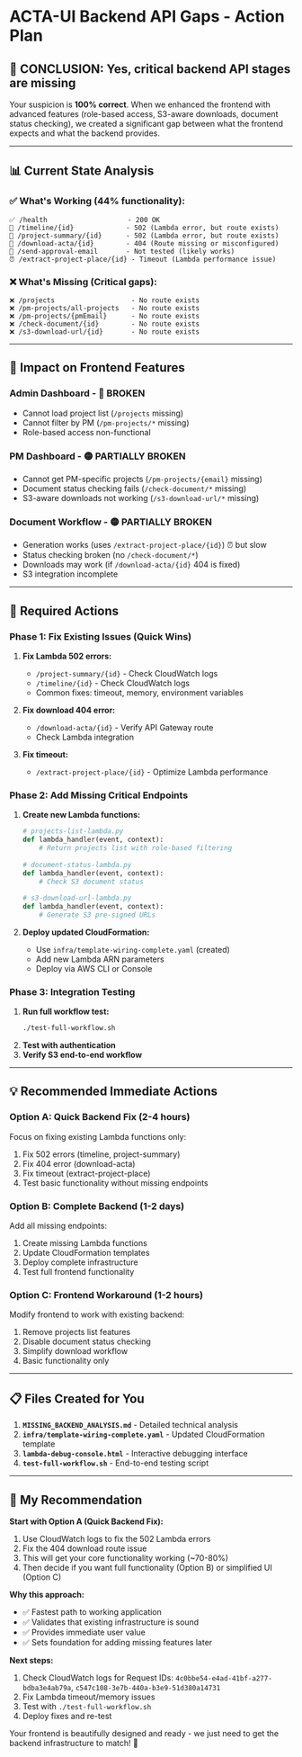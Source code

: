# ACTA-UI Backend API Gaps - Action Plan

## 🎯 **CONCLUSION: Yes, critical backend API stages are missing**

Your suspicion is **100% correct**. When we enhanced the frontend with advanced features (role-based access, S3-aware downloads, document status checking), we created a significant gap between what the frontend expects and what the backend provides.

---

## 📊 **Current State Analysis**

### ✅ **What's Working (44% functionality):**
```
✅ /health                    - 200 OK
🔐 /timeline/{id}             - 502 (Lambda error, but route exists)  
🔐 /project-summary/{id}      - 502 (Lambda error, but route exists)
🔐 /download-acta/{id}        - 404 (Route missing or misconfigured)
🔐 /send-approval-email       - Not tested (likely works)
⏰ /extract-project-place/{id} - Timeout (Lambda performance issue)
```

### ❌ **What's Missing (Critical gaps):**
```
❌ /projects                   - No route exists
❌ /pm-projects/all-projects   - No route exists  
❌ /pm-projects/{pmEmail}      - No route exists
❌ /check-document/{id}        - No route exists
❌ /s3-download-url/{id}       - No route exists
```

---

## 🚨 **Impact on Frontend Features**

### **Admin Dashboard** - 🔴 **BROKEN**
- Cannot load project list (`/projects` missing)
- Cannot filter by PM (`/pm-projects/*` missing)
- Role-based access non-functional

### **PM Dashboard** - 🟡 **PARTIALLY BROKEN**
- Cannot get PM-specific projects (`/pm-projects/{email}` missing)  
- Document status checking fails (`/check-document/*` missing)
- S3-aware downloads not working (`/s3-download-url/*` missing)

### **Document Workflow** - 🟡 **PARTIALLY BROKEN**
- Generation works (uses `/extract-project-place/{id}`) ⏰ but slow
- Status checking broken (no `/check-document/*`)
- Downloads may work (if `/download-acta/{id}` 404 is fixed)
- S3 integration incomplete

---

## 🔧 **Required Actions**

### **Phase 1: Fix Existing Issues (Quick Wins)**
1. **Fix Lambda 502 errors:**
   - `/project-summary/{id}` - Check CloudWatch logs
   - `/timeline/{id}` - Check CloudWatch logs
   - Common fixes: timeout, memory, environment variables

2. **Fix download 404 error:**
   - `/download-acta/{id}` - Verify API Gateway route
   - Check Lambda integration

3. **Fix timeout:**
   - `/extract-project-place/{id}` - Optimize Lambda performance

### **Phase 2: Add Missing Critical Endpoints**
1. **Create new Lambda functions:**
   ```python
   # projects-list-lambda.py
   def lambda_handler(event, context):
       # Return projects list with role-based filtering
       
   # document-status-lambda.py  
   def lambda_handler(event, context):
       # Check S3 document status
       
   # s3-download-url-lambda.py
   def lambda_handler(event, context):
       # Generate S3 pre-signed URLs
   ```

2. **Deploy updated CloudFormation:**
   - Use `infra/template-wiring-complete.yaml` (created)
   - Add new Lambda ARN parameters
   - Deploy via AWS CLI or Console

### **Phase 3: Integration Testing**
1. **Run full workflow test:**
   ```bash
   ./test-full-workflow.sh
   ```
2. **Test with authentication**
3. **Verify S3 end-to-end workflow**

---

## 💡 **Recommended Immediate Actions**

### **Option A: Quick Backend Fix (2-4 hours)**
Focus on fixing existing Lambda functions only:
1. Fix 502 errors (timeline, project-summary)
2. Fix 404 error (download-acta)
3. Fix timeout (extract-project-place)
4. Test basic functionality without missing endpoints

### **Option B: Complete Backend (1-2 days)**
Add all missing endpoints:
1. Create missing Lambda functions
2. Update CloudFormation templates
3. Deploy complete infrastructure
4. Test full frontend functionality

### **Option C: Frontend Workaround (1-2 hours)**
Modify frontend to work with existing backend:
1. Remove projects list features
2. Disable document status checking
3. Simplify download workflow
4. Basic functionality only

---

## 📋 **Files Created for You**

1. **`MISSING_BACKEND_ANALYSIS.md`** - Detailed technical analysis
2. **`infra/template-wiring-complete.yaml`** - Updated CloudFormation template
3. **`lambda-debug-console.html`** - Interactive debugging interface
4. **`test-full-workflow.sh`** - End-to-end testing script

---

## 🎯 **My Recommendation**

**Start with Option A (Quick Backend Fix):**
1. Use CloudWatch logs to fix the 502 Lambda errors
2. Fix the 404 download route issue  
3. This will get your core functionality working (~70-80%)
4. Then decide if you want full functionality (Option B) or simplified UI (Option C)

**Why this approach:**
- ✅ Fastest path to working application
- ✅ Validates that existing infrastructure is sound
- ✅ Provides immediate user value
- ✅ Sets foundation for adding missing features later

**Next steps:**
1. Check CloudWatch logs for Request IDs: `4c0bbe54-e4ad-41bf-a277-bdba3e4ab79a`, `c547c108-3e7b-440a-b3e9-51d380a14731`  
2. Fix Lambda timeout/memory issues
3. Test with `./test-full-workflow.sh`
4. Deploy fixes and re-test

Your frontend is beautifully designed and ready - we just need to get the backend infrastructure to match! 🚀
